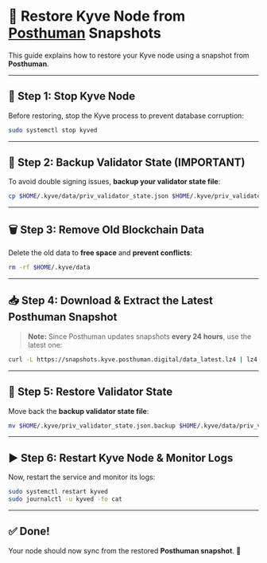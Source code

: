 # 🚀 Restore Kyve Node from [Posthuman](https://snapchots.kyve.posthuman.digital/) Snapshots

This guide explains how to restore your Kyve node using a snapshot from **Posthuman**.

---

## **🛑 Step 1: Stop Kyve Node**
Before restoring, stop the Kyve process to prevent database corruption:

```bash
sudo systemctl stop kyved
```

---

## **📌 Step 2: Backup Validator State (IMPORTANT)**
To avoid double signing issues, **backup your validator state file**:

```bash
cp $HOME/.kyve/data/priv_validator_state.json $HOME/.kyve/priv_validator_state.json.backup
```

---

## **🗑 Step 3: Remove Old Blockchain Data**
Delete the old data to **free space** and **prevent conflicts**:

```bash
rm -rf $HOME/.kyve/data
```

---

## **📥 Step 4: Download & Extract the Latest Posthuman Snapshot**
> **Note:** Since Posthuman updates snapshots **every 24 hours**, use the latest one:

```bash
curl -L https://snapshots.kyve.posthuman.digital/data_latest.lz4 | lz4 -dc - | tar -xf - -C $HOME/.kyve
```



---

## **📂 Step 5: Restore Validator State**
Move back the **backup validator state file**:

```bash
mv $HOME/.kyve/priv_validator_state.json.backup $HOME/.kyve/data/priv_validator_state.json
```

---

## **▶️ Step 6: Restart Kyve Node & Monitor Logs**
Now, restart the service and monitor its logs:

```bash
sudo systemctl restart kyved
sudo journalctl -u kyved -fo cat
```

---

## **✅ Done!**
Your node should now sync from the restored **Posthuman snapshot**. 🚀 

